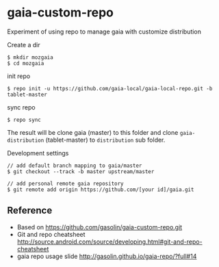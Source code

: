 gaia-custom-repo
=================

Experiment of using repo to manage gaia with customize distribution

Create a dir

    $ mkdir mozgaia
    $ cd mozgaia

init repo

    $ repo init -u https://github.com/gaia-local/gaia-local-repo.git -b tablet-master

sync repo

    $ repo sync

The result will be clone gaia (master) to this folder and clone `gaia-distribution` (tablet-master) to `distribution` sub folder.


Development settings

    // add default branch mapping to gaia/master
    $ git checkout --track -b master upstream/master

    // add personal remote gaia repository
    $ git remote add origin https://github.com/[your id]/gaia.git



## Reference

* Based on https://github.com/gasolin/gaia-custom-repo.git
* Git and repo cheatsheet http://source.android.com/source/developing.html#git-and-repo-cheatsheet
* gaia repo usage slide http://gasolin.github.io/gaia-repo/?full#14
